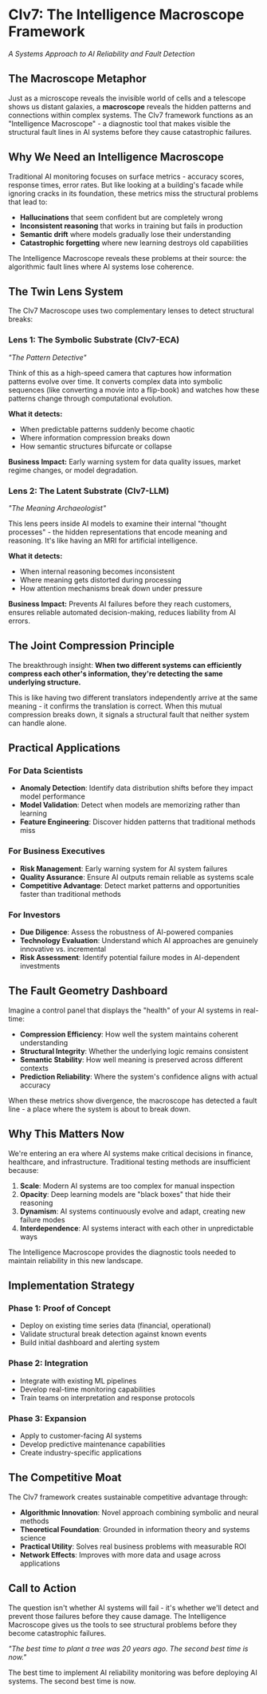 # CIv7: The Intelligence Macroscope Framework
*A Systems Approach to AI Reliability and Fault Detection*

## The Macroscope Metaphor

Just as a microscope reveals the invisible world of cells and a telescope shows us distant galaxies, a **macroscope** reveals the hidden patterns and connections within complex systems. The CIv7 framework functions as an "Intelligence Macroscope" - a diagnostic tool that makes visible the structural fault lines in AI systems before they cause catastrophic failures.

## Why We Need an Intelligence Macroscope

Traditional AI monitoring focuses on surface metrics - accuracy scores, response times, error rates. But like looking at a building's facade while ignoring cracks in its foundation, these metrics miss the structural problems that lead to:

- **Hallucinations** that seem confident but are completely wrong
- **Inconsistent reasoning** that works in training but fails in production
- **Semantic drift** where models gradually lose their understanding
- **Catastrophic forgetting** where new learning destroys old capabilities

The Intelligence Macroscope reveals these problems at their source: the algorithmic fault lines where AI systems lose coherence.

## The Twin Lens System

The CIv7 Macroscope uses two complementary lenses to detect structural breaks:

### Lens 1: The Symbolic Substrate (CIv7-ECA)
*"The Pattern Detective"*

Think of this as a high-speed camera that captures how information patterns evolve over time. It converts complex data into symbolic sequences (like converting a movie into a flip-book) and watches how these patterns change through computational evolution.

**What it detects:**
- When predictable patterns suddenly become chaotic
- Where information compression breaks down
- How semantic structures bifurcate or collapse

**Business Impact:** Early warning system for data quality issues, market regime changes, or model degradation.

### Lens 2: The Latent Substrate (CIv7-LLM)
*"The Meaning Archaeologist"*

This lens peers inside AI models to examine their internal "thought processes" - the hidden representations that encode meaning and reasoning. It's like having an MRI for artificial intelligence.

**What it detects:**
- When internal reasoning becomes inconsistent
- Where meaning gets distorted during processing
- How attention mechanisms break down under pressure

**Business Impact:** Prevents AI failures before they reach customers, ensures reliable automated decision-making, reduces liability from AI errors.

## The Joint Compression Principle

The breakthrough insight: **When two different systems can efficiently compress each other's information, they're detecting the same underlying structure.** 

This is like having two different translators independently arrive at the same meaning - it confirms the translation is correct. When this mutual compression breaks down, it signals a structural fault that neither system can handle alone.

## Practical Applications

### For Data Scientists
- **Anomaly Detection**: Identify data distribution shifts before they impact model performance
- **Model Validation**: Detect when models are memorizing rather than learning
- **Feature Engineering**: Discover hidden patterns that traditional methods miss

### For Business Executives
- **Risk Management**: Early warning system for AI system failures
- **Quality Assurance**: Ensure AI outputs remain reliable as systems scale
- **Competitive Advantage**: Detect market patterns and opportunities faster than traditional methods

### For Investors
- **Due Diligence**: Assess the robustness of AI-powered companies
- **Technology Evaluation**: Understand which AI approaches are genuinely innovative vs. incremental
- **Risk Assessment**: Identify potential failure modes in AI-dependent investments

## The Fault Geometry Dashboard

Imagine a control panel that displays the "health" of your AI systems in real-time:

- **Compression Efficiency**: How well the system maintains coherent understanding
- **Structural Integrity**: Whether the underlying logic remains consistent
- **Semantic Stability**: How well meaning is preserved across different contexts
- **Prediction Reliability**: Where the system's confidence aligns with actual accuracy

When these metrics show divergence, the macroscope has detected a fault line - a place where the system is about to break down.

## Why This Matters Now

We're entering an era where AI systems make critical decisions in finance, healthcare, and infrastructure. Traditional testing methods are insufficient because:

1. **Scale**: Modern AI systems are too complex for manual inspection
2. **Opacity**: Deep learning models are "black boxes" that hide their reasoning
3. **Dynamism**: AI systems continuously evolve and adapt, creating new failure modes
4. **Interdependence**: AI systems interact with each other in unpredictable ways

The Intelligence Macroscope provides the diagnostic tools needed to maintain reliability in this new landscape.

## Implementation Strategy

### Phase 1: Proof of Concept
- Deploy on existing time series data (financial, operational)
- Validate structural break detection against known events
- Build initial dashboard and alerting system

### Phase 2: Integration
- Integrate with existing ML pipelines
- Develop real-time monitoring capabilities
- Train teams on interpretation and response protocols

### Phase 3: Expansion
- Apply to customer-facing AI systems
- Develop predictive maintenance capabilities
- Create industry-specific applications

## The Competitive Moat

The CIv7 framework creates sustainable competitive advantage through:

- **Algorithmic Innovation**: Novel approach combining symbolic and neural methods
- **Theoretical Foundation**: Grounded in information theory and systems science
- **Practical Utility**: Solves real business problems with measurable ROI
- **Network Effects**: Improves with more data and usage across applications

## Call to Action

The question isn't whether AI systems will fail - it's whether we'll detect and prevent those failures before they cause damage. The Intelligence Macroscope gives us the tools to see structural problems before they become catastrophic failures.

*"The best time to plant a tree was 20 years ago. The second best time is now."*

The best time to implement AI reliability monitoring was before deploying AI systems. The second best time is now.
